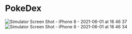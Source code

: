 # PokeDex

![Simulator Screen Shot - iPhone 8 - 2021-06-01 at 16 46 37](https://user-images.githubusercontent.com/35736027/120383198-f8665280-c2fa-11eb-95e9-8c213ebbe995.png)
![Simulator Screen Shot - iPhone 8 - 2021-06-01 at 16 46 34](https://user-images.githubusercontent.com/35736027/120383204-fbf9d980-c2fa-11eb-85e6-47cc0bbfc183.png)
